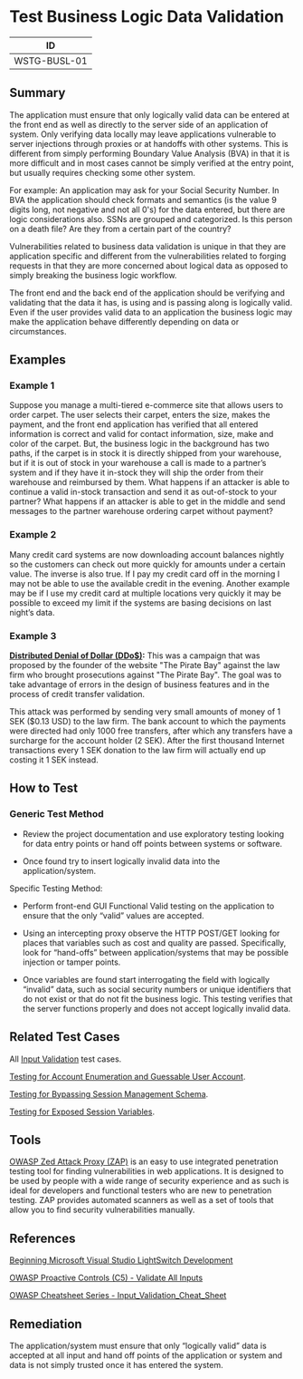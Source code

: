 # Test Business Logic Data Validation

|ID               |
|-----------------|
|WSTG-BUSL-01|

## Summary

The application must ensure that only logically valid data can be entered at the front end as well as directly to the server side of an application of system. Only verifying data locally may leave applications vulnerable to server injections through proxies or at handoffs with other systems. This is different from simply performing Boundary Value Analysis (BVA) in that it is more difficult and in most cases cannot be simply verified at the entry point, but usually requires checking some other system.

For example: An application may ask for your Social Security Number. In BVA the application should check formats and semantics (is the value 9 digits long, not negative and not all 0's) for the data entered, but there are logic considerations also. SSNs are grouped and categorized. Is this person on a death file? Are they from a certain part of the country?

Vulnerabilities related to business data validation is unique in that they are application specific and different from the vulnerabilities related to forging requests in that they are more concerned about logical data as opposed to simply breaking the business logic workflow.

The front end and the back end of the application should be verifying and validating that the data it has, is using and is passing along is logically valid. Even if the user provides valid data to an application the business logic may make the application behave differently depending on data or circumstances.

## Examples

### Example 1

Suppose you manage a multi-tiered e-commerce site that allows users to order carpet. The user selects their carpet, enters the size, makes the payment, and the front end application has verified that all entered information is correct and valid for contact information, size, make and color of the carpet. But, the business logic in the background has two paths, if the carpet is in stock it is directly shipped from your warehouse, but if it is out of stock in your warehouse a call is made to a partner’s system and if they have it in-stock they will ship the order from their warehouse and reimbursed by them. What happens if an attacker is able to continue a valid in-stock transaction and send it as out-of-stock to your partner? What happens if an attacker is able to get in the middle and send messages to the partner warehouse ordering carpet without payment?

### Example 2

Many credit card systems are now downloading account balances nightly so the customers can check out more quickly for amounts under a certain value. The inverse is also true. If I pay my credit card off in the morning I may not be able to use the available credit in the evening. Another example may be if I use my credit card at multiple locations very quickly it may be possible to exceed my limit if the systems are basing decisions on last night’s data.

### Example 3

**[Distributed Denial of Dollar (DDo$)](https://news.hitb.org/content/pirate-bay-proposes-distributed-denial-dollars-attack-ddo):**
This was a campaign that was proposed by the founder of the website "The Pirate Bay" against the law firm who brought prosecutions against "The Pirate Bay". The goal was to take advantage of errors in the design of business features and in the process of credit transfer validation.

This attack was performed by sending very small amounts of money of 1 SEK ($0.13 USD) to the law firm.
The bank account to which the payments were directed had only 1000 free transfers, after which any transfers have a surcharge for the account holder (2 SEK). After the first thousand Internet transactions every 1 SEK donation to the law firm will actually end up costing it 1 SEK instead.

## How to Test

### Generic Test Method

- Review the project documentation and use exploratory testing looking for data entry points or hand off points between systems or software.

- Once found try to insert logically invalid data into the application/system.

Specific Testing Method:

- Perform front-end GUI Functional Valid testing on the application to ensure that the only “valid” values are accepted.

- Using an intercepting proxy observe the HTTP POST/GET looking for places that variables such as cost and quality are passed. Specifically, look for “hand-offs” between application/systems that may be possible injection or tamper points.

- Once variables are found start interrogating the field with logically “invalid” data, such as social security numbers or unique identifiers that do not exist or that do not fit the business logic. This testing verifies that the server functions properly and does not accept logically invalid data.

## Related Test Cases

All [Input Validation](../07-Input_Validation_Testing/README.md) test cases.

[Testing for Account Enumeration and Guessable User Account](../03-Identity_Management_Testing/04-Testing_for_Account_Enumeration_and_Guessable_User_Account.md).

[Testing for Bypassing Session Management Schema](../06-Session_Management_Testing/01-Testing_for_Session_Management_Schema.md).

[Testing for Exposed Session Variables](../06-Session_Management_Testing/04-Testing_for_Exposed_Session_Variables.md).

## Tools

[OWASP Zed Attack Proxy (ZAP)](https://www.zaproxy.org) is an easy to use integrated penetration testing tool for finding vulnerabilities in web applications. It is designed to be used by people with a wide range of security experience and as such is ideal for developers and functional testers who are new to penetration testing. ZAP provides automated scanners as well as a set of tools that allow you to find security vulnerabilities manually.

## References

[Beginning Microsoft Visual Studio LightSwitch Development](https://books.google.com/books?id=x76L_kaTgdEC&pg=PA280&lpg=PA280&dq=business+logic+example+valid+data+example&source=bl&ots=GOfQ-7f4Hu&sig=4jOejZVligZOrvjBFRAT4-jy8DI&hl=en&sa=X&ei=mydYUt6qEOX54APu7IDgCQ&ved=0CFIQ6AEwBDgK#v=onepage&q=business%20logic%20example%20valid%20data%20example&f=false)

[OWASP Proactive Controls (C5) - Validate All Inputs](https://owasp.org/www-project-proactive-controls/v3/en/c5-validate-inputs)

[OWASP Cheatsheet Series - Input_Validation_Cheat_Sheet](https://cheatsheetseries.owasp.org/cheatsheets/Input_Validation_Cheat_Sheet.html)

## Remediation

The application/system must ensure that only “logically valid” data is accepted at all input and hand off points of the application or system and data is not simply trusted once it has entered the system.

